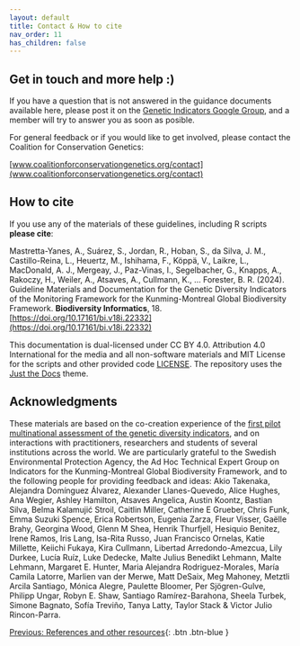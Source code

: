 ```yaml
---
layout: default
title: Contact & How to cite
nav_order: 11
has_children: false
---
```


## Get in touch and more help :)

If you have a question that is not answered in the guidance documents available here, please post it on the [Genetic Indicators Google Group](https://groups.google.com/g/genetic-indicators-project), and a member will try to answer you as soon as posible.

For general feedback or if you would like to get involved, please contact the Coalition for Conservation Genetics:

[www.coalitionforconservationgenetics.org/contact](www.coalitionforconservationgenetics.org/contact)

## How to cite

If you use any of the materials of these guidelines, including R scripts **please cite**:

Mastretta-Yanes, A., Suárez, S., Jordan, R., Hoban, S., da Silva, J. M., Castillo-Reina, L., Heuertz, M., Ishihama, F., Köppä, V., Laikre, L., MacDonald, A. J., Mergeay, J., Paz-Vinas, I., Segelbacher, G., Knapps, A., Rakoczy, H., Weiler, A., Atsaves, A., Cullmann, K., … Forester, B. R. (2024). Guideline Materials and Documentation for the Genetic Diversity Indicators of the Monitoring Framework for the Kunming-Montreal Global Biodiversity Framework. **Biodiversity Informatics**, 18. [https://doi.org/10.17161/bi.v18i.22332](https://doi.org/10.17161/bi.v18i.22332)

This documentation is dual-licensed under CC BY 4.0. Attribution 4.0 International for the media and all non-software materials and MIT License for the scripts and other provided code [LICENSE](https://raw.githubusercontent.com/CCGenetics/guidelines-genetic-diversity-indicators/main/LICENSE). The repository uses the [Just the Docs](https://just-the-docs.com/) theme.  

## Acknowledgments

These materials are based on the co-creation experience of the [first pilot multinational assessment of the genetic diversity indicators](https://ecoevorxiv.org/repository/view/6104/), and on interactions with practitioners, researchers and students of several institutions across the world. We are particularly grateful to the Swedish Environmental Protection Agency, the Ad Hoc Technical Expert Group on Indicators for the Kunming-Montreal Global Biodiversity Framework, and to the following people for providing feedback and ideas: Akio Takenaka, Alejandra Domínguez Álvarez, Alexander Llanes-Quevedo, Alice Hughes, Ana Wegier, Ashley Hamilton, Atsaves Angelica, Austin Koontz, Bastian Silva, Belma Kalamujić Stroil, Caitlin Miller, Catherine E Grueber, Chris Funk, Emma Suzuki Spence, Erica Robertson, Eugenia Zarza, Fleur Visser, Gaëlle Brahy, Georgina Wood, Glenn M Shea, Henrik Thurfjell, Hesiquio Benitez, Irene Ramos, Iris Lang, Isa-Rita Russo, Juan Francisco Ornelas, Katie Millette, Keiichi Fukaya, Kira Cullmann, Libertad Arredondo-Amezcua, Lily Durkee, Lucía Ruíz, Luke Dedecke, Malte Julius Benedikt Lehmann, Malte Lehmann, Margaret E. Hunter, Maria Alejandra Rodriguez-Morales, María Camila Latorre, Marlien van der Merwe, Matt DeSaix, Meg Mahoney, Metztli Arcila Santiago, Mónica Alegre, Paulette Bloomer, Per Sjögren-Gulve, Philipp Ungar, Robyn E. Shaw, Santiago Ramírez-Barahona, Sheela Turbek, Simone Bagnato, Sofía Treviño, Tanya Latty, Taylor Stack & Victor Julio Rincon-Parra.

 [Previous: References and other resources](https://ccgenetics.github.io/guidelines-genetic-diversity-indicators/docs/Video_resources/References_and-resources.html#references-and-other-resources){: .btn .btn-blue }


